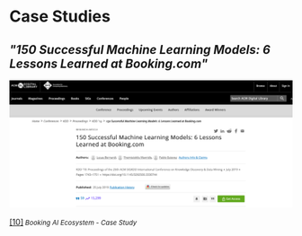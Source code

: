 # Case Studies

## _"150 Successful Machine Learning Models: 6 Lessons Learned at Booking.com"_

![Booking case study](../Images/16_running_case.png)

[[10]](https://dl.acm.org/doi/10.1145/3292500.3330744)<small><i> Booking AI Ecosystem - Case Study</i></small>

